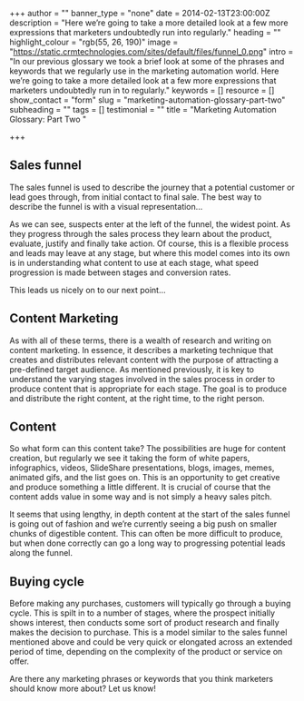 +++
author = ""
banner_type = "none"
date = 2014-02-13T23:00:00Z
description = "Here we’re going to take a more detailed look at a few more expressions that marketers undoubtedly run into regularly."
heading = ""
highlight_colour = "rgb(55, 26, 190)"
image = "https://static.crmtechnologies.com/sites/default/files/funnel_0.png"
intro = "In our previous glossary we took a brief look at some of the phrases and keywords that we regularly use in the marketing automation world. Here we’re going to take a more detailed look at a few more expressions that marketers undoubtedly run in to regularly."
keywords = []
resource = []
show_contact = "form"
slug = "marketing-automation-glossary-part-two"
subheading = ""
tags = []
testimonial = ""
title = "Marketing Automation Glossary: Part Two "

+++
## Sales funnel

The sales funnel is used to describe the journey that a potential customer or lead goes through, from initial contact to final sale. The best way to describe the funnel is with a visual representation…

As we can see, suspects enter at the left of the funnel, the widest point. As they progress through the sales process they learn about the product, evaluate, justify and finally take action. Of course, this is a flexible process and leads may leave at any stage, but where this model comes into its own is in understanding what content to use at each stage, what speed progression is made between stages and conversion rates.

This leads us nicely on to our next point…

## Content Marketing

As with all of these terms, there is a wealth of research and writing on content marketing. In essence, it describes a marketing technique that creates and distributes relevant content with the purpose of attracting a pre-defined target audience. As mentioned previously, it is key to understand the varying stages involved in the sales process in order to produce content that is appropriate for each stage. The goal is to produce and distribute the right content, at the right time, to the right person.

## Content

So what form can this content take? The possibilities are huge for content creation, but regularly we see it taking the form of white papers, infographics, videos, SlideShare presentations, blogs, images, memes, animated gifs, and the list goes on. This is an opportunity to get creative and produce something a little different. It is crucial of course that the content adds value in some way and is not simply a heavy sales pitch.

It seems that using lengthy, in depth content at the start of the sales funnel is going out of fashion and we’re currently seeing a big push on smaller chunks of digestible content. This can often be more difficult to produce, but when done correctly can go a long way to progressing potential leads along the funnel.

## Buying cycle

Before making any purchases, customers will typically go through a buying cycle. This is spilt in to a number of stages, where the prospect initially shows interest, then conducts some sort of product research and finally makes the decision to purchase. This is a model similar to the sales funnel mentioned above and could be very quick or elongated across an extended period of time, depending on the complexity of the product or service on offer.

Are there any marketing phrases or keywords that you think marketers should know more about? Let us know!
